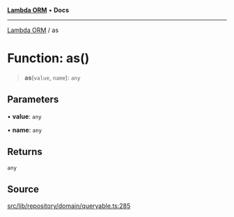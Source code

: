 [**Lambda ORM**](../README.md) • **Docs**

***

[Lambda ORM](../README.md) / as

# Function: as()

> **as**(`value`, `name`): `any`

## Parameters

• **value**: `any`

• **name**: `any`

## Returns

`any`

## Source

[src/lib/repository/domain/queryable.ts:285](https://github.com/lambda-orm/lambdaorm-base/blob/a635589f3d58a8022cbddf078d76ce5a7a0b2137/src/lib/repository/domain/queryable.ts#L285)
